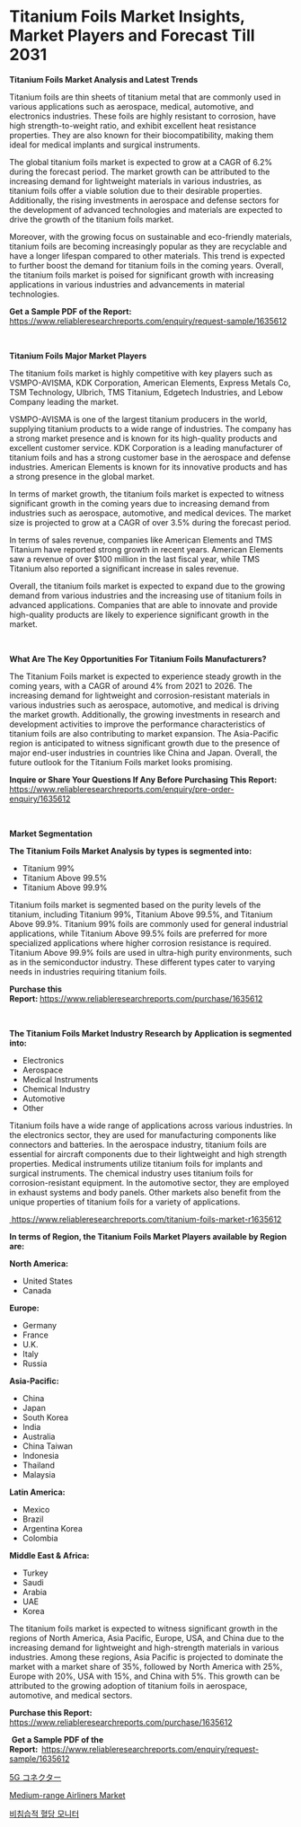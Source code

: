 <p><h1>Titanium Foils Market Insights, Market Players and Forecast Till 2031</h1></p><p><strong>Titanium Foils Market Analysis and Latest Trends</strong></p>
<p><p>Titanium foils are thin sheets of titanium metal that are commonly used in various applications such as aerospace, medical, automotive, and electronics industries. These foils are highly resistant to corrosion, have high strength-to-weight ratio, and exhibit excellent heat resistance properties. They are also known for their biocompatibility, making them ideal for medical implants and surgical instruments.</p><p>The global titanium foils market is expected to grow at a CAGR of 6.2% during the forecast period. The market growth can be attributed to the increasing demand for lightweight materials in various industries, as titanium foils offer a viable solution due to their desirable properties. Additionally, the rising investments in aerospace and defense sectors for the development of advanced technologies and materials are expected to drive the growth of the titanium foils market.</p><p>Moreover, with the growing focus on sustainable and eco-friendly materials, titanium foils are becoming increasingly popular as they are recyclable and have a longer lifespan compared to other materials. This trend is expected to further boost the demand for titanium foils in the coming years. Overall, the titanium foils market is poised for significant growth with increasing applications in various industries and advancements in material technologies.</p></p>
<p><strong>Get a Sample PDF of the Report:&nbsp;</strong> <a href="https://www.reliableresearchreports.com/enquiry/request-sample/1635612">https://www.reliableresearchreports.com/enquiry/request-sample/1635612</a></p>
<p>&nbsp;</p>
<p><strong>Titanium Foils Major Market Players</strong></p>
<p><p>The titanium foils market is highly competitive with key players such as VSMPO-AVISMA, KDK Corporation, American Elements, Express Metals Co, TSM Technology, Ulbrich, TMS Titanium, Edgetech Industries, and Lebow Company leading the market. </p><p>VSMPO-AVISMA is one of the largest titanium producers in the world, supplying titanium products to a wide range of industries. The company has a strong market presence and is known for its high-quality products and excellent customer service. KDK Corporation is a leading manufacturer of titanium foils and has a strong customer base in the aerospace and defense industries. American Elements is known for its innovative products and has a strong presence in the global market.</p><p>In terms of market growth, the titanium foils market is expected to witness significant growth in the coming years due to increasing demand from industries such as aerospace, automotive, and medical devices. The market size is projected to grow at a CAGR of over 3.5% during the forecast period.</p><p>In terms of sales revenue, companies like American Elements and TMS Titanium have reported strong growth in recent years. American Elements saw a revenue of over $100 million in the last fiscal year, while TMS Titanium also reported a significant increase in sales revenue.</p><p>Overall, the titanium foils market is expected to expand due to the growing demand from various industries and the increasing use of titanium foils in advanced applications. Companies that are able to innovate and provide high-quality products are likely to experience significant growth in the market.</p></p>
<p>&nbsp;</p>
<p><strong>What Are The Key Opportunities For Titanium Foils Manufacturers?</strong></p>
<p><p>The Titanium Foils market is expected to experience steady growth in the coming years, with a CAGR of around 4% from 2021 to 2026. The increasing demand for lightweight and corrosion-resistant materials in various industries such as aerospace, automotive, and medical is driving the market growth. Additionally, the growing investments in research and development activities to improve the performance characteristics of titanium foils are also contributing to market expansion. The Asia-Pacific region is anticipated to witness significant growth due to the presence of major end-user industries in countries like China and Japan. Overall, the future outlook for the Titanium Foils market looks promising.</p></p>
<p><strong>Inquire or Share Your Questions If Any Before Purchasing This Report:</strong> <a href="https://www.reliableresearchreports.com/enquiry/pre-order-enquiry/1635612">https://www.reliableresearchreports.com/enquiry/pre-order-enquiry/1635612</a></p>
<p>&nbsp;</p>
<p><strong>Market Segmentation</strong></p>
<p><strong>The Titanium Foils Market Analysis by types is segmented into:</strong></p>
<p><ul><li>Titanium 99%</li><li>Titanium Above 99.5%</li><li>Titanium Above 99.9%</li></ul></p>
<p><p>Titanium foils market is segmented based on the purity levels of the titanium, including Titanium 99%, Titanium Above 99.5%, and Titanium Above 99.9%. Titanium 99% foils are commonly used for general industrial applications, while Titanium Above 99.5% foils are preferred for more specialized applications where higher corrosion resistance is required. Titanium Above 99.9% foils are used in ultra-high purity environments, such as in the semiconductor industry. These different types cater to varying needs in industries requiring titanium foils.</p></p>
<p><strong>Purchase this Report:&nbsp;</strong><a href="https://www.reliableresearchreports.com/purchase/1635612">https://www.reliableresearchreports.com/purchase/1635612</a></p>
<p>&nbsp;</p>
<p><strong>The Titanium Foils Market Industry Research by Application is segmented into:</strong></p>
<p><ul><li>Electronics</li><li>Aerospace</li><li>Medical Instruments</li><li>Chemical Industry</li><li>Automotive</li><li>Other</li></ul></p>
<p><p>Titanium foils have a wide range of applications across various industries. In the electronics sector, they are used for manufacturing components like connectors and batteries. In the aerospace industry, titanium foils are essential for aircraft components due to their lightweight and high strength properties. Medical instruments utilize titanium foils for implants and surgical instruments. The chemical industry uses titanium foils for corrosion-resistant equipment. In the automotive sector, they are employed in exhaust systems and body panels. Other markets also benefit from the unique properties of titanium foils for a variety of applications.</p></p>
<p><a href="https://www.reliableresearchreports.com/titanium-foils-market-r1635612">&nbsp;https://www.reliableresearchreports.com/titanium-foils-market-r1635612</a></p>
<p><strong>In terms of Region, the Titanium Foils Market Players available by Region are:</strong></p>
<p>
    <p> <strong> North America: </strong>
        <ul>
            <li>United States</li>
            <li>Canada</li>
        </ul>
        </p> 
    <p> <strong> Europe: </strong>
        <ul>
            <li>Germany</li>
            <li>France</li>
            <li>U.K.</li>
            <li>Italy</li>
            <li>Russia</li>
        </ul>
        </p> 
    <p> <strong> Asia-Pacific: </strong>
        <ul>
            <li>China</li>
            <li>Japan</li>
            <li>South Korea</li>
            <li>India</li>
            <li>Australia</li>
            <li>China Taiwan</li>
            <li>Indonesia</li>
            <li>Thailand</li>
            <li>Malaysia</li>
        </ul>
        </p> 
    <p> <strong> Latin America: </strong>
        <ul>
            <li>Mexico</li>
            <li>Brazil</li>
            <li>Argentina Korea</li>
            <li>Colombia</li>
        </ul>
        </p> 
    <p> <strong> Middle East & Africa: </strong>
        <ul>
            <li>Turkey</li>
            <li>Saudi</li>
            <li>Arabia</li>
            <li>UAE</li>
            <li>Korea</li>
        </ul>
    </p>
    </p>
<p><p>The titanium foils market is expected to witness significant growth in the regions of North America, Asia Pacific, Europe, USA, and China due to the increasing demand for lightweight and high-strength materials in various industries. Among these regions, Asia Pacific is projected to dominate the market with a market share of 35%, followed by North America with 25%, Europe with 20%, USA with 15%, and China with 5%. This growth can be attributed to the growing adoption of titanium foils in aerospace, automotive, and medical sectors.</p></p>
<p><strong>Purchase this Report: </strong><a href="https://www.reliableresearchreports.com/purchase/1635612">https://www.reliableresearchreports.com/purchase/1635612</a></p>
<p>&nbsp;<strong>Get a Sample PDF of the Report:&nbsp;&nbsp;</strong><a href="https://www.reliableresearchreports.com/enquiry/request-sample/1635612">https://www.reliableresearchreports.com/enquiry/request-sample/1635612</a></p>
<p><strong></strong></p>
<p><p><a href="https://medium.com/@lelanadden5645/5g%E3%82%B3%E3%83%8D%E3%82%AF%E3%82%BF%E3%83%BC%E6%A5%AD%E7%95%8C%E5%88%86%E6%9E%90%E3%83%AC%E3%83%9D%E3%83%BC%E3%83%88-%E3%82%A2%E3%83%97%E3%83%AA%E3%82%B1%E3%83%BC%E3%82%B7%E3%83%A7%E3%83%B3-%E5%9C%B0%E5%9F%9F-%E7%AB%B6%E4%BA%89%E6%88%A6%E7%95%A5%E3%81%AB%E3%82%88%E3%82%8B%E5%B8%82%E5%A0%B4%E8%A6%8F%E6%A8%A1-%E3%82%B7%E3%82%A7%E3%82%A2-%E3%83%88%E3%83%AC%E3%83%B3%E3%83%89-2024%E5%B9%B4%E3%81%8B%E3%82%892031%E5%B9%B4-1637403a9ece">5G コネクター</a></p><p><a href="https://github.com/Glendatilghmankmgz0rbhwpy/Market-Research-Report-List-3/blob/main/medium-range-airliners-market.md">Medium-range Airliners Market</a></p><p><a href="https://medium.com/@soloncarter42/%EB%B9%84%EC%B9%A8%EC%8A%B5-%EC%B8%A1%EC%A0%95-%ED%8F%AC%EB%8F%84%EB%8B%B9-%EB%AA%A8%EB%8B%88%ED%84%B0-%EC%8B%9C%EC%9E%A5-%EC%98%88%EC%B8%A1-%EC%8B%9C%EC%9E%A5-%EB%8F%99%ED%96%A5-%EB%B0%8F-%EC%98%81%ED%96%A5-%EB%B6%84%EC%84%9D-2024-2031-9ca944d567eb">비침습적 혈당 모니터</a></p></p>